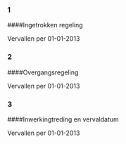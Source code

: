 <meta http-equiv='Content-Type' content='text/html; charset=utf-8' />

### 1  

####Ingetrokken regeling

Vervallen per 01-01-2013 

### 2  

####Overgangsregeling

Vervallen per 01-01-2013 

### 3  

####Inwerkingtreding en vervaldatum

Vervallen per 01-01-2013 


